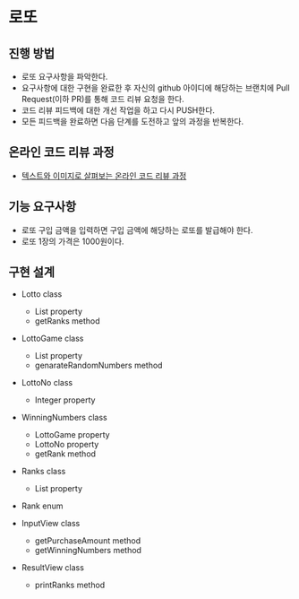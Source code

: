 # 로또
## 진행 방법
* 로또 요구사항을 파악한다.
* 요구사항에 대한 구현을 완료한 후 자신의 github 아이디에 해당하는 브랜치에 Pull Request(이하 PR)를 통해 코드 리뷰 요청을 한다.
* 코드 리뷰 피드백에 대한 개선 작업을 하고 다시 PUSH한다.
* 모든 피드백을 완료하면 다음 단계를 도전하고 앞의 과정을 반복한다.

## 온라인 코드 리뷰 과정
* [텍스트와 이미지로 살펴보는 온라인 코드 리뷰 과정](https://github.com/next-step/nextstep-docs/tree/master/codereview)

## 기능 요구사항
- 로또 구입 금액을 입력하면 구입 금액에 해당하는 로또를 발급해야 한다.
- 로또 1장의 가격은 1000원이다.

## 구현 설계
- Lotto class
  - List<LottoGame> property
  - getRanks method
  
- LottoGame class
  - List<LottoNo> property
  - genarateRandomNumbers method
  
- LottoNo class 
  - Integer property

- WinningNumbers class 
  - LottoGame property
  - LottoNo property
  - getRank method
  
- Ranks class  
  - List<Rank> property
  
- Rank enum

- InputView class
  - getPurchaseAmount method
  - getWinningNumbers method
  
- ResultView class
  - printRanks method